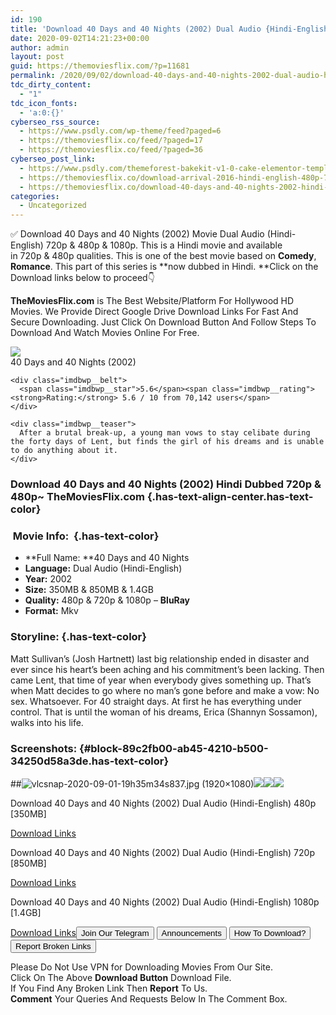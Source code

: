 ```yaml
---
id: 190
title: 'Download 40 Days and 40 Nights (2002) Dual Audio {Hindi-English} 480p [350MB] || 720p [850MB] || 1080p [1.4GB]'
date: 2020-09-02T14:21:23+00:00
author: admin
layout: post
guid: https://themoviesflix.com/?p=11681
permalink: /2020/09/02/download-40-days-and-40-nights-2002-dual-audio-hindi-english-480p-350mb-720p-850mb-1080p-1-4gb/
tdc_dirty_content:
  - "1"
tdc_icon_fonts:
  - 'a:0:{}'
cyberseo_rss_source:
  - https://www.psdly.com/wp-theme/feed?paged=6
  - https://themoviesflix.co/feed/?paged=17
  - https://themoviesflix.co/feed/?paged=36
cyberseo_post_link:
  - https://www.psdly.com/themeforest-bakekit-v1-0-cake-elementor-template-kit-28437228
  - https://themoviesflix.co/download-arrival-2016-hindi-english-480p-720p-1080p/
  - https://themoviesflix.co/download-40-days-and-40-nights-2002-hindi-480p-720p-1080p/
categories:
  - Uncategorized
---
```

✅ Download 40 Days and 40 Nights (2002)&nbsp;Movie&nbsp;Dual Audio (Hindi-English)&nbsp;720p&nbsp;&&nbsp;480p&nbsp;& 1080p. This is a Hindi movie and available in&nbsp;720p&nbsp;&&nbsp;480p&nbsp;qualities. This is one of the best movie based on&nbsp;**Comedy**, **Romance**. This part of this series is&nbsp;**now dubbed in&nbsp;Hindi.&nbsp;**Click on the Download links below to proceed👇

**TheMoviesFlix.com**&nbsp;is The Best Website/Platform For Hollywood HD Movies. We Provide Direct Google Drive Download Links For Fast And Secure Downloading. Just Click On Download Button And Follow Steps To Download And Watch Movies Online For Free.

<div class="imdbwp imdbwp--movie dark">
  <div class="imdbwp__thumb">
    <a class="imdbwp__link" target="_blank" title="40 Days and 40 Nights" href="https://www.imdb.com/title/tt0243736/" rel="nofollow noopener noreferrer"><img class="imdbwp__img" src="https://m.media-amazon.com/images/M/MV5BYjY1ZWYwM2MtNDk0YS00NjY5LWJiYzQtZjVmYmNlN2Y0MzVkXkEyXkFqcGdeQXVyNDk3NzU2MTQ@._V1_SX300.jpg" /></a>
  </div>
  
  <div class="imdbwp__content">
    <div class="imdbwp__header">
      <span class="imdbwp__title">40 Days and 40 Nights</span> (2002)
    </div>
    
    <div class="imdbwp__belt">
      <span class="imdbwp__star">5.6</span><span class="imdbwp__rating"><strong>Rating:</strong> 5.6 / 10 from 70,142 users</span>
    </div>
    
    <div class="imdbwp__teaser">
      After a brutal break-up, a young man vows to stay celibate during the forty days of Lent, but finds the girl of his dreams and is unable to do anything about it.
    </div>
  </div>
</div>

### Download 40 Days and 40 Nights (2002) Hindi Dubbed 720p & 480p~ TheMoviesFlix.com {.has-text-align-center.has-text-color}

### &nbsp;Movie Info:&nbsp; {.has-text-color}

  * **Full Name:&nbsp;**40 Days and 40 Nights
  * **Language:**&nbsp;Dual Audio (Hindi-English)
  * **Year:**&nbsp;2002
  * **Size:**&nbsp;350MB & 850MB & 1.4GB
  * **Quality:**&nbsp;480p & 720p & 1080p –&nbsp;**BluRay**
  * **Format:**&nbsp;Mkv

### Storyline: {.has-text-color}

Matt Sullivan’s (Josh Hartnett) last big relationship ended in disaster and ever since his heart’s been aching and his commitment’s been lacking. Then came Lent, that time of year when everybody gives something up. That’s when Matt decides to go where no man’s gone before and make a vow: No sex. Whatsoever. For 40 straight days. At first he has everything under control. That is until the woman of his dreams, Erica (Shannyn Sossamon), walks into his life.

### Screenshots: {#block-89c2fb00-ab45-4210-b500-34250d58a3de.has-text-color}

##![vlcsnap-2020-09-01-19h35m34s837.jpg (1920×1080)](https://catimage.net/images/2020/09/01/vlcsnap-2020-09-01-19h35m34s837.jpg)![](https://catimage.net/images/2020/09/01/vlcsnap-2020-09-01-19h40m30s455.jpg)![](https://catimage.net/images/2020/09/01/vlcsnap-2020-09-01-19h36m58s847.jpg)![](https://catimage.net/images/2020/09/01/vlcsnap-2020-09-01-19h42m27s716.jpg) 

<p class="has-text-align-center has-text-color has-medium-font-size">
  Download 40 Days and 40 Nights (2002) Dual Audio (Hindi-English) 480p [350MB]
</p>

<span class="mb-center maxbutton-3-center"><span class="maxbutton-3-container mb-container"><a class="maxbutton-3 maxbutton maxbutton-post-button" target="_blank" rel="nofollow noopener noreferrer" href="https://coinquint.com/a10004/"><span class="mb-text">Download Links</span></a></span></span>

<p class="has-text-align-center has-text-color has-medium-font-size">
  Download 40 Days and 40 Nights (2002) Dual Audio (Hindi-English) 720p [850MB]
</p>

<span class="mb-center maxbutton-3-center"><span class="maxbutton-3-container mb-container"><a class="maxbutton-3 maxbutton maxbutton-post-button" target="_blank" rel="nofollow noopener noreferrer" href="https://coinquint.com/a10006/"><span class="mb-text">Download Links</span></a></span></span>

<p class="has-text-align-center has-text-color has-medium-font-size">
  Download 40 Days and 40 Nights (2002) Dual Audio (Hindi-English) 1080p [1.4GB]
</p>

<span class="mb-center maxbutton-3-center"><span class="maxbutton-3-container mb-container"><a class="maxbutton-3 maxbutton maxbutton-post-button" target="_blank" rel="nofollow noopener noreferrer" href="https://coinquint.com/a10008/"><span class="mb-text">Download Links</span></a></span></span><a href="https://t.me/themoviesflixcom" target="_blank" data-wpel-link="external" rel="nofollow external noopener noreferrer"><button class="button button5">Join Our Telegram</button></a> <a href="https://themoviesflix.co/download-40-days-and-40-nights-2002-hindi-480p-720p-1080p/#" target="_blank" data-wpel-link="external" rel="nofollow external noopener noreferrer"><button class="button button5">Announcements</button></a> <a href="https://themoviesflix.com/how-to-download/" target="_blank" data-wpel-link="external" rel="nofollow external noopener noreferrer"><button class="button button5">How To Download?</button></a> <a href="https://themoviesflix.co/download-40-days-and-40-nights-2002-hindi-480p-720p-1080p/#" target="_blank" data-wpel-link="external" rel="nofollow external noopener noreferrer"><button class="button button5">Report Broken Links</button></a> 

<div class="alert alert-danger">
  Please Do Not Use VPN for Downloading Movies From Our Site.
</div>

<div class="alert alert-success">
  Click On The Above <strong>Download Button</strong> Download File.
</div>

<div class="alert alert-warning">
  If You Find Any Broken Link Then <strong>Report</strong> To Us.
</div>

<div class="alert alert-info">
  <strong>Comment</strong> Your Queries And Requests Below In The Comment Box.
</div>